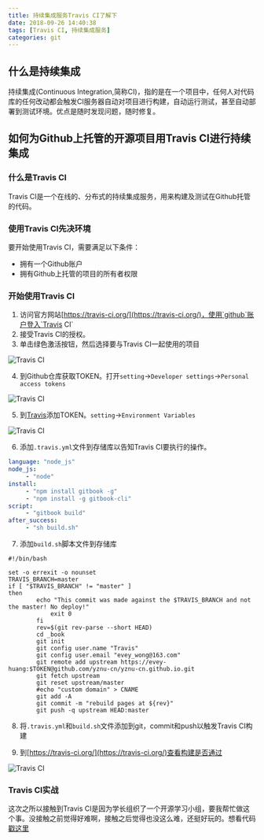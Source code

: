 ```yaml
---
title: 持续集成服务Travis CI了解下
date: 2018-09-26 14:40:38
tags: [Travis CI, 持续集成服务]
categories: git
---
```


## 什么是持续集成

持续集成(Continuous Integration,简称CI)，指的是在一个项目中，任何人对代码库的任何改动都会触发CI服务器自动对项目进行构建，自动运行测试，甚至自动部署到测试环境。优点是随时发现问题，随时修复。



## 如何为Github上托管的开源项目用Travis CI进行持续集成

### 什么是Travis CI

Travis CI是一个在线的、分布式的持续集成服务，用来构建及测试在Github托管的代码。

### 使用Travis CI先决环境

要开始使用Travis CI，需要满足以下条件：

- 拥有一个Github账户
- 拥有Github上托管的项目的所有者权限



### 开始使用Travis CI

1. 访问官方网站[https://travis-ci.org/](https://travis-ci.org/)，使用`github`账户登入`Travis CI`
2. 接受Travis CI的授权。
3. 单击绿色激活按钮，然后选择要与Travis CI一起使用的项目

![Travis CI](http://p1cjg886l.bkt.clouddn.com/travis1.png)

4. 到Github仓库获取TOKEN。打开`setting`->`Developer settings`->`Personal access tokens`

![Travis CI](http://p1cjg886l.bkt.clouddn.com/travis2.png)

5. 到[Travis](https://travis-ci.org/)添加TOKEN。`setting`->`Environment Variables`

![Travis CI](http://p1cjg886l.bkt.clouddn.com/travis3.png)

6. 添加`.travis.yml`文件到存储库以告知Travis CI要执行的操作。

```yaml
language: "node_js"
node_js:
     - "node"
install:
     - "npm install gitbook -g"
     - "npm install -g gitbook-cli"
script:
     - "gitbook build"
after_success:
     - "sh build.sh"

```



7. 添加`build.sh`脚本文件到存储库

```shell
#!/bin/bash

set -o errexit -o nounset
TRAVIS_BRANCH=master
if [ "$TRAVIS_BRANCH" != "master" ]
then 
	    echo "This commit was made against the $TRAVIS_BRANCH and not the master! No deploy!" 
		    exit 0
		fi
		rev=$(git rev-parse --short HEAD)
		cd _book
		git init
		git config user.name "Travis"
		git config user.email "evey_wong@163.com"
		git remote add upstream https://evey-huang:$TOKEN@github.com/yznu-cn/yznu-cn.github.io.git
		git fetch upstream
		git reset upstream/master
		#echo "custom domain" > CNAME
		git add -A
		git commit -m "rebuild pages at ${rev}"
		git push -q upstream HEAD:master
```

8. 将`.travis.yml`和`build.sh`文件添加到git，commit和push以触发Travis CI构建

9. 到[https://travis-ci.org/](https://travis-ci.org/)查看构建是否通过

![Travis CI](http://p1cjg886l.bkt.clouddn.com/travis4.png)



### Travis CI实战

这次之所以接触到Travis CI是因为学长组织了一个开源学习小组，要我帮忙做这个事。没接触之前觉得好难啊，接触之后觉得也没这么难，还挺好玩的。想看代码[戳这里](https://github.com/yznu-cn/yznu-wiki)

